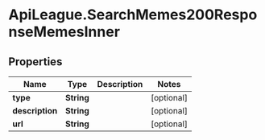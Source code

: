# ApiLeague.SearchMemes200ResponseMemesInner

## Properties

Name | Type | Description | Notes
------------ | ------------- | ------------- | -------------
**type** | **String** |  | [optional] 
**description** | **String** |  | [optional] 
**url** | **String** |  | [optional] 


